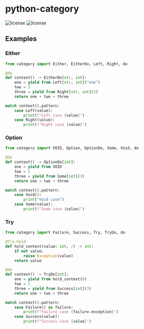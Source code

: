 # python-category

![license](https://img.shields.io/badge/license-MIT-green)
![license](https://img.shields.io/badge/python-3.10-blue)

## Examples

### Either

```python
from category import Either, EitherDo, Left, Right, do

@do
def context() -> EitherDo[str, int]:
    one = yield from Left[str, int]("one")
    two = 2
    three = yield from Right[str, int](3)
    return one + two + three

match context().pattern:
    case Left(value):
        print(f"Left case {value}")
    case Right(value):
        print(f"Right case {value}")
```

### Option

```python
from category import VOID, Option, OptionDo, Some, Void, do

@do
def context() -> OptionDo[int]:
    one = yield from VOID
    two = 2
    three = yield from Some[int](3)
    return one + two + three

match context().pattern:
    case Void():
        print("Void case")
    case Some(value):
        print(f"Some case {value}")
```

### Try

```python
from category import Failure, Success, Try, TryDo, do

@Try.hold
def hold_context(value: int, /) -> int:
    if not value:
        raise Exception(value)
    return value

@do
def context() -> TryDo[int]:
    one = yield from hold_context(0)
    two = 2
    three = yield from Success[int](3)
    return one + two + three

match context().pattern:
    case Failure() as failure:
        print(f"Failure case {failure.exception}")
    case Success(value):
        print(f"Success case {value}")
```
